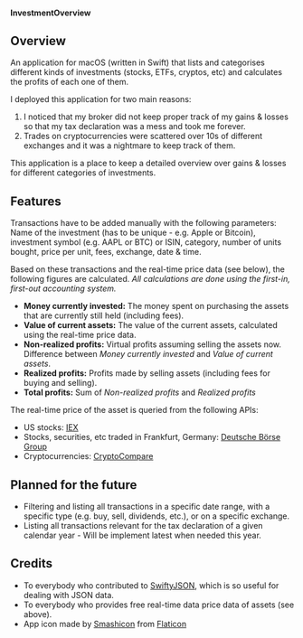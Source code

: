 #### InvestmentOverview


## Overview
An application for macOS (written in Swift) that lists and categorises different kinds of investments (stocks, ETFs, cryptos, etc) and calculates the profits of each one of them.

I deployed this application for two main reasons:

1. I noticed that my broker did not keep proper track of my gains & losses so that my tax declaration was a mess and took me forever.
2. Trades on cryptocurrencies were scattered over 10s of different exchanges and it was a nightmare to keep track of them.

This application is a place to keep a detailed overview over gains & losses for different categories of investments.


## Features
Transactions have to be added manually with the following parameters: Name of the investment (has to be unique - e.g. Apple or Bitcoin), investment symbol (e.g. AAPL or BTC) or ISIN, category, number of units bought, price per unit, fees, exchange, date & time.

Based on these transactions and the real-time price data (see below), the following figures are calculated. *All calculations are done using the first-in, first-out accounting system.*

* **Money currently invested:** The money spent on purchasing the assets that are currently still held (including fees).
* **Value of current assets:** The value of the current assets, calculated using the real-time price data.
* **Non-realized profits:** Virtual profits assuming selling the assets now. Difference between *Money currently invested* and *Value of current assets*.
* **Realized profits:** Profits made by selling assets (including fees for buying and selling).
* **Total profits:** Sum of *Non-realized profits* and *Realized profits*

The real-time price of the asset is queried from the following APIs:

* US stocks: [IEX](https://iextrading.com/developer/)
* Stocks, securities, etc traded in Frankfurt, Germany: [Deutsche Börse Group](https://console.developer.deutsche-boerse.com)
* Cryptocurrencies: [CryptoCompare](https://min-api.cryptocompare.com)



## Planned for the future
* Filtering and listing all transactions in a specific date range, with a specific type (e.g. buy, sell, dividends, etc.), or on a specific exchange.
* Listing all transactions relevant for the tax declaration of a given calendar year - Will be implement latest when needed this year.


## Credits
* To everybody who contributed to [SwiftyJSON](https://github.com/SwiftyJSON/SwiftyJSON), which is so useful for dealing with JSON data.
* To everybody who provides free real-time data price data of assets (see above).
* App icon made by [Smashicon](https://www.flaticon.com/authors/smashicons) from [Flaticon](www.flaticon.com)









